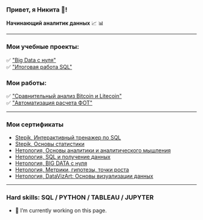 ### Привет, я Никита 👋!
**Начинающий аналитик данных** :chart_with_upwards_trend: :bar_chart:
____

### Мои учебные проекты:

:white_check_mark: ["Big Data с нуля"](https://github.com/my1exp/Analysis_with_Python/blob/main/%D0%98%D1%82%D0%BE%D0%B3%D0%BE%D0%B2%D0%B0%D1%8F%20%D1%80%D0%B0%D0%B1%D0%BE%D1%82%D0%B0%20%22Big%20Data%20c%20%D0%BD%D1%83%D0%BB%D1%8F%22.ipynb)    
:white_check_mark: ["Итоговая работа SQL"](https://github.com/my1exp/Sql/blob/main/%D0%98%D1%82%D0%BE%D0%B3%D0%BE%D0%B2%D0%B0%D1%8F_%D1%80%D0%B0%D0%B1%D0%BE%D1%82%D0%B0_SQL.pdf)

### Мои работы:

:white_check_mark: ["Сравнительный анализ Bitcoin и Litecoin"](https://github.com/my1exp/Analysis_with_Python/blob/main/%D0%A1%D1%80%D0%B0%D0%B2%D0%BD%D0%B8%D1%82%D0%B5%D0%BB%D1%8C%D0%BD%D1%8B%D0%B9%20%D0%B0%D0%BD%D0%B0%D0%BB%D0%B8%D0%B7%20BTC%20%D0%B8%20LTC.ipynb)    
:white_check_mark: ["Автоматизация расчета ФОТ"](https://github.com/my1exp/Analysis_with_Python/blob/main/%D0%A7%D0%B0%D1%81%D1%8B_%D1%80%D0%B0%D0%B1%D0%BE%D1%82%D1%8B_%D0%9C%D0%B0%D0%B3%D0%BD%D0%B8%D1%82.ipynb)
____

### Мои сертификаты

- [Stepik, Интерактивный тренажер по SQL](https://stepik.org/cert/1467423)
- [Stepik, Основы статистики](https://stepik.org/cert/1450658)
- [Нетология, Основы аналитики и аналитического мышления](https://netology.ru/backend/api/user/programs/20603/pdf_certificate)
- [Нетология, SQL и получение данных](https://netology.ru/backend/api/user/programs/20674/pdf_certificate)
- [Нетология, BIG DATA с нуля](https://netology.ru/backend/api/user/programs/20431/pdf_certificate)
- [Нетология, Метрики, гипотезы, точки роста](https://netology.ru/backend/api/user/programs/23963/pdf_certificate)
- [Нетология, DataVizArt: Основы визуализации данных](https://netology.ru/backend/api/user/programs/23249/pdf_certificate)
____

### Hard skills: SQL / PYTHON / TABLEAU / JUPYTER

- 🔭 I’m currently working on this page. 





